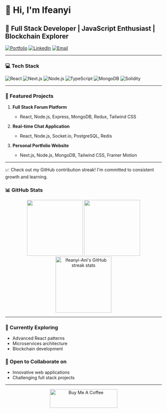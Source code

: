 # 👋 Hi, I'm Ifeanyi

## 🚀 Full Stack Developer | JavaScript Enthusiast | Blockchain Explorer

[![Portfolio](https://img.shields.io/badge/Portfolio-00A98F?style=for-the-badge&logo=About.me&logoColor=white)](https://ifeanyi-pi.vercel.app/)
[![LinkedIn](https://img.shields.io/badge/LinkedIn-0077B5?style=for-the-badge&logo=linkedin&logoColor=white)](https://www.linkedin.com/in/ifeanyi-ani-997520246/)
[![Email](https://img.shields.io/badge/Email-D14836?style=for-the-badge&logo=gmail&logoColor=white)](mailto:ifeanyiani155@gmail.com)

---

### 💻 Tech Stack

![React](https://img.shields.io/badge/React-20232A?style=for-the-badge&logo=react&logoColor=61DAFB)
![Next.js](https://img.shields.io/badge/Next.js-000000?style=for-the-badge&logo=next.js&logoColor=white)
![Node.js](https://img.shields.io/badge/Node.js-43853D?style=for-the-badge&logo=node.js&logoColor=white)
![TypeScript](https://img.shields.io/badge/TypeScript-007ACC?style=for-the-badge&logo=typescript&logoColor=white)
![MongoDB](https://img.shields.io/badge/MongoDB-4EA94B?style=for-the-badge&logo=mongodb&logoColor=white)
![Solidity](https://img.shields.io/badge/Solidity-363636?style=for-the-badge&logo=solidity&logoColor=white)

---

### 🌟 Featured Projects

1. **Full Stack Forum Platform**
   - React, Node.js, Express, MongoDB, Redux, Tailwind CSS

2. **Real-time Chat Application**
   - React, Node.js, Socket.io, PostgreSQL, Redis

3. **Personal Portfolio Website**
   - Next.js, Node.js, MongoDB, Tailwind CSS, Framer Motion

---

📈 Check out my GitHub contribution streak! I'm committed to consistent growth and learning.

### 📊 GitHub Stats

<div align="center">
  <img height="180em" src="https://github-readme-stats.vercel.app/api?username=Ifeanyi-Ani&show_icons=true&theme=dark&include_all_commits=true&count_private=true"/>
  <img height="180em" src="https://github-readme-stats.vercel.app/api/top-langs/?username=Ifeanyi-Ani&layout=compact&langs_count=8&theme=dark"/>
  <img height="180em" src="https://github-readme-streak-stats.herokuapp.com/?user=Ifeanyi-Ani&theme=dark" alt="Ifeanyi-Ani's GitHub streak stats"/>
</div>

---

### 🌱 Currently Exploring
- Advanced React patterns
- Microservices architecture
- Blockchain development

### 👯 Open to Collaborate on
- Innovative web applications
- Challenging full stack projects

---

<div align="center">
  <a href='https://www.buymeacoffee.com/ifeanyi_ani' target='_blank'>
    <img src='https://cdn.buymeacoffee.com/buttons/v2/default-yellow.png' alt='Buy Me A Coffee' style='height: 60px !important;width: 217px !important;' >
  </a>
</div>



